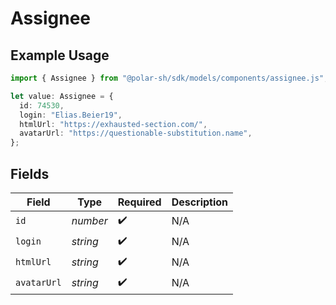 # Assignee

## Example Usage

```typescript
import { Assignee } from "@polar-sh/sdk/models/components/assignee.js";

let value: Assignee = {
  id: 74530,
  login: "Elias.Beier19",
  htmlUrl: "https://exhausted-section.com/",
  avatarUrl: "https://questionable-substitution.name",
};
```

## Fields

| Field              | Type               | Required           | Description        |
| ------------------ | ------------------ | ------------------ | ------------------ |
| `id`               | *number*           | :heavy_check_mark: | N/A                |
| `login`            | *string*           | :heavy_check_mark: | N/A                |
| `htmlUrl`          | *string*           | :heavy_check_mark: | N/A                |
| `avatarUrl`        | *string*           | :heavy_check_mark: | N/A                |